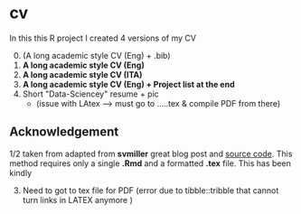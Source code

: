 # cv

In this this R project I  created 4 versions of my CV

0. (A long academic style CV (Eng) + .bib)
1. **A long academic style CV (Eng)**
2. **A long academic style CV (ITA)**
3. **A long academic style CV (Eng) + Project list at the end**
4. Short "Data-Sciencey" resume + pic
   + (issue with LAtex --> must go to .....tex & compile PDF from there)


## Acknowledgement  
1/2 taken from adapted from **svmiller** great blog post and [source code](http://svmiller.com/blog/2016/03/svm-r-markdown-cv/).
This method requires only a single **.Rmd** and a formatted **.tex** file. This has been kindly 

 3. Need to got to tex file for PDF (error due to tibble::tribble that cannot turn links in LATEX anymore )